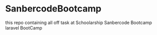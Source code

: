# SanbercodeBootcamp
this repo containing all off task at Schoolarship Sanbercode Bootcamp
laravel BootCamp
